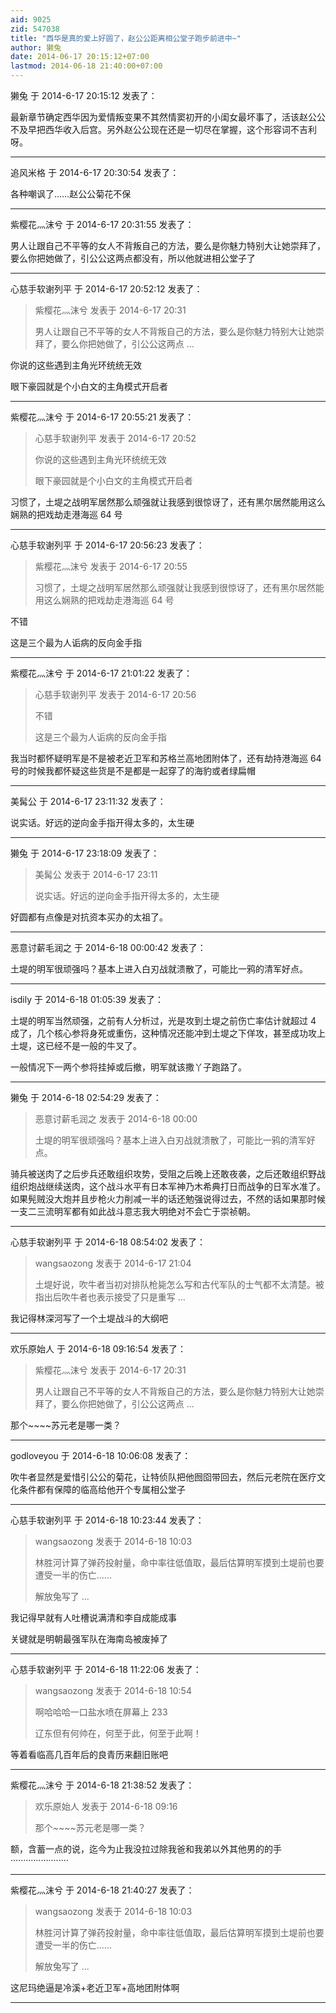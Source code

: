 ```yaml
---
aid: 9025
zid: 547038
title: "西华是真的爱上好圆了，赵公公距离相公堂子跑步前进中~"
author: 獭兔
date: 2014-06-17 20:15:12+07:00
lastmod: 2014-06-18 21:40:00+07:00
---
```


獭兔 于 2014-6-17 20:15:12 发表了：

最新章节确定西华因为爱情叛变果不其然情窦初开的小闺女最坏事了，活该赵公公不及早把西华收入后宫。另外赵公公现在还是一切尽在掌握，这个形容词不吉利呀。

---

追风米格 于 2014-6-17 20:30:54 发表了：

各种嘲讽了……赵公公菊花不保

---

紫樱花灬沫兮 于 2014-6-17 20:31:55 发表了：

男人让跟自己不平等的女人不背叛自己的方法，要么是你魅力特别大让她崇拜了，要么你把她做了，引公公这两点都没有，所以他就进相公堂子了

---

心慈手软谢列平 于 2014-6-17 20:52:12 发表了：

> 紫樱花灬沫兮 发表于 2014-6-17 20:31
>
> 男人让跟自己不平等的女人不背叛自己的方法，要么是你魅力特别大让她崇拜了，要么你把她做了，引公公这两点 ...

你说的这些遇到主角光环统统无效

眼下豪园就是个小白文的主角模式开启者

---

紫樱花灬沫兮 于 2014-6-17 20:55:21 发表了：

> 心慈手软谢列平 发表于 2014-6-17 20:52
>
> 你说的这些遇到主角光环统统无效
>
> 眼下豪园就是个小白文的主角模式开启者

习惯了，土堤之战明军居然那么顽强就让我感到很惊讶了，还有黑尔居然能用这么娴熟的把戏劫走港海巡 64 号

---

心慈手软谢列平 于 2014-6-17 20:56:23 发表了：

> 紫樱花灬沫兮 发表于 2014-6-17 20:55
>
> 习惯了，土堤之战明军居然那么顽强就让我感到很惊讶了，还有黑尔居然能用这么娴熟的把戏劫走港海巡 64 号

不错

这是三个最为人诟病的反向金手指

---

紫樱花灬沫兮 于 2014-6-17 21:01:22 发表了：

> 心慈手软谢列平 发表于 2014-6-17 20:56
>
> 不错
>
> 这是三个最为人诟病的反向金手指

我当时都怀疑明军是不是被老近卫军和苏格兰高地团附体了，还有劫持港海巡 64 号的时候我都怀疑这些货是不是都是一起穿了的海豹或者绿扁帽

---

美髯公 于 2014-6-17 23:11:32 发表了：

说实话。好远的逆向金手指开得太多的，太生硬

---

獭兔 于 2014-6-17 23:18:09 发表了：

> 美髯公 发表于 2014-6-17 23:11
>
> 说实话。好远的逆向金手指开得太多的，太生硬

好圆都有点像是对抗资本买办的太祖了。

---

恶意讨薪毛润之 于 2014-6-18 00:00:42 发表了：

土堤的明军很顽强吗？基本上进入白刃战就溃散了，可能比一鸦的清军好点。

---

isdily 于 2014-6-18 01:05:39 发表了：

土堤的明军当然顽强，之前有人分析过，光是攻到土堤之前伤亡率估计就超过 4 成了，几个核心参将身死或重伤，这种情况还能冲到土堤之下佯攻，甚至成功攻上土堤，这已经不是一般的牛叉了。

一般情况下一两个参将挂掉或后撤，明军就该撒丫子跑路了。

---

獭兔 于 2014-6-18 02:54:29 发表了：

> 恶意讨薪毛润之 发表于 2014-6-18 00:00
>
> 土堤的明军很顽强吗？基本上进入白刃战就溃散了，可能比一鸦的清军好点。

骑兵被送肉了之后步兵还敢组织攻势，受阻之后晚上还敢夜袭，之后还敢组织野战组织炮战继续送肉，这个战斗水平有日本军神乃木希典打日而战争的日军水准了。如果髡贼没大炮并且步枪火力削减一半的话还勉强说得过去，不然的话如果那时候一支二三流明军都有如此战斗意志我大明绝对不会亡于崇祯朝。

---

心慈手软谢列平 于 2014-6-18 08:54:02 发表了：

> wangsaozong 发表于 2014-6-17 21:04
>
> 土堤好说，吹牛者当初对排队枪毙怎么写和古代军队的士气都不太清楚。被指出后吹牛者也表示接受了只是重写 ...

我记得林深河写了一个土堤战斗的大纲吧

---

欢乐原始人 于 2014-6-18 09:16:54 发表了：

> 紫樱花灬沫兮 发表于 2014-6-17 20:31
>
> 男人让跟自己不平等的女人不背叛自己的方法，要么是你魅力特别大让她崇拜了，要么你把她做了，引公公这两点 ...

那个~~~~苏元老是哪一类？

---

godloveyou 于 2014-6-18 10:06:08 发表了：

吹牛者显然是爱惜引公公的菊花，让特侦队把他囫囵带回去，然后元老院在医疗文化条件都有保障的临高给他开个专属相公堂子

---

心慈手软谢列平 于 2014-6-18 10:23:44 发表了：

> wangsaozong 发表于 2014-6-18 10:03
>
> 林胜河计算了弹药投射量，命中率往低值取，最后估算明军摸到土堤前也要遭受一半的伤亡……
>
> 解放兔写了 ...

我记得早就有人吐槽说满清和李自成能成事

关键就是明朝最强军队在海南岛被废掉了

---

心慈手软谢列平 于 2014-6-18 11:22:06 发表了：

> wangsaozong 发表于 2014-6-18 10:54
>
> 啊哈哈哈一口盐水喷在屏幕上 233
>
> 辽东但有何帅在，何至于此，何至于此啊！

等着看临高几百年后的良青历来翻旧账吧

---

紫樱花灬沫兮 于 2014-6-18 21:38:52 发表了：

> 欢乐原始人 发表于 2014-6-18 09:16
>
> 那个~~~~苏元老是哪一类？

额，含蓄一点的说，迄今为止我没拉过除我爸和我弟以外其他男的的手·······················

---

紫樱花灬沫兮 于 2014-6-18 21:40:27 发表了：

> wangsaozong 发表于 2014-6-18 10:03
>
> 林胜河计算了弹药投射量，命中率往低值取，最后估算明军摸到土堤前也要遭受一半的伤亡……
>
> 解放兔写了 ...

这尼玛绝逼是冷溪+老近卫军+高地团附体啊

---
